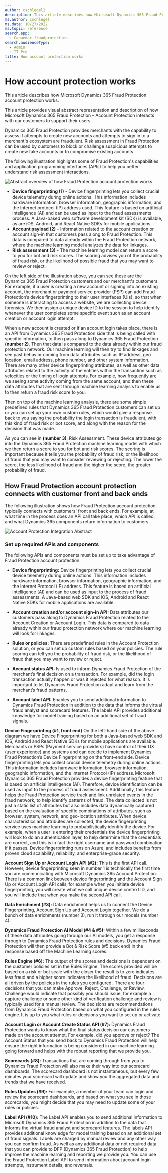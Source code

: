 ```yaml
---
author: cschlegel2
description: This article describes how Microsoft Dynamics 365 Fraud Protection account protection works.
ms.author: cschlegel
ms.date: 10/27/2022
ms.topic: reference
search.app: 
  - Capaedac-fraudprotection
search.audienceType:
  - Admin
  - IT Pro
title: How account protection works
---
```


# How account protection works

This article describes how Microsoft Dynamics 365 Fraud Protection account protection works.

This article provides visual abstract representation and description of how Microsoft Dynamics 365 Fraud Protection – Account Protection interacts with our customers to support their users. 

Dynamics 365 Fraud Protection provides merchants with the capability to assess if attempts to create new accounts and attempts to sign in to a merchant's ecosystem are fraudulent. Risk assessment in Fraud Protection can be used by customers to block or challenge suspicious attempts to create new fake accounts or to compromise existing accounts. 

The following illustration highlights some of Fraud Protection's capabilities and application programming interfaces (APIs) to help you better understand risk assessment interactions.

![Abstract overview of how Fraud Protection account protection works](media/architecture-abstract1-overview.png)

- **Device fingerprinting (1)** - Device fingerprinting lets you collect crucial device telemetry during online actions. This information includes hardware information, browser information, geographic information, and the Internet protocol (IP) address used. This feature is based on artificial intelligence (AI) and can be used as input to the fraud assessments process. A Java-based web software development kit (SDK) is available, as are iOS, Android, and React Native SDKs for mobile applications.
- **Account payload (2)** - Information related to the account creation or account sign-in that customers pass along to Fraud Protection. This data is compared to data already within the Fraud Protection network, where the machine learning model analyzes the data for linkages. 
- **Risk assessment (3)** - The machine learning model can return a score to you for bot and risk scores. The scoring advises you of the probability of fraud risk, or the likelihood of possible fraud that you may want to review or reject.  

On the left side of the illustration above, you can see these are the Dynamics 365 Fraud Protection customers and our merchant's customers. For example, if a user is creating a new account or signing into an existing account, the merchant or payment service provider (PSP) can add Fraud Protection’s device fingerprinting to their user interfaces (UIs), so that when someone is interacting to access a website, we are collecting device forensics. We then assign a unique device ID to the session to help identify whenever the user completes some specific event such as an account creation or account login attempt.   

When a new account is created or if an account login takes place, there is an API from Dynamics 365 Fraud Protection side that is being called with specific information, to then pass along to Dynamics 365 Fraud Protection **(number 2)**. Then that data is compared to the data already within our fraud protection network. Our machine learning will then try to find linkages and see past behavior coming from data attributes such as IP address, geo location, email address, phone number, and other system information. There are many other device fingerprinting attributes, as well as other data attributes related to the activity of the entities within the transaction such as velocities or the timing of login attempts. For example, how frequently are we seeing some activity coming from the same account; and then these data attributes that are sent through machine learning analysis to enable us to then return a fraud risk score to you. 

Then on top of the machine learning analysis, there are some simple predefined rules that  Dynamics 365 Fraud Protection customers can set up or you can set up your own custom rules, which would give a response back to you saying the probability the login transaction is fraudulent, with this kind of fraud risk or bot score, and along with the reason for the decision that was made.    

As you can see in **(number 3)**, Risk Assessment. These device attributes go into the Dynamics 365 Fraud Protection machine learning model with which we then return a score to you for bot and risk scores. The scoring is important because it tells you the probability of fraud risk, or the likelihood of fraud that you may want to consider reviewing or rejecting. The lower the score, the less likelihood of fraud and the higher the score, the greater probability of fraud.  

## How Fraud Protection account protection connects with customer front and back ends

The following illustration shows how Fraud Protection account protection typically connects with customers' front and back ends. For example, at what time in the process does an API call take place, which API is called, and what Dynamics 365 components return information to customers. 

 ![Account Protection Integration Abstract](media/ap-architecture-rev-diagram2-abstract.png)

 ### Set up required APIs and components
 
 The following APIs and components must be set up to take advantage of Fraud Protection account protection.

- **Device fingerprinting:** Device fingerprinting lets you collect crucial device telemetry during online actions. This information includes hardware information, browser information, geographic information, and the Internet Protocol (IP) address. This feature is based on artificial intelligence (AI) and can be used as input to the process of fraud assessments. A Java-based web SDK and iOS, Android and React Native SDKs for mobile applications are available.

- **Account creation and/or account sign-in API:** Data attributes our customers pass along to Dynamics Fraud Protection related to the Account Creation or Account Login. This data is compared to data already within our fraud protection network where our machine learning will look for linkages. 

- **Rules or policies:** There are predefined rules in the Account Protection solution, or you can set up custom rules based on your policies. The rule scoring can tell you the probability of fraud risk, or the likelihood of fraud that you may want to review or reject. 

- **Account status API:** Is used to inform Dynamics Fraud Protection of the merchant’s final decision on a transaction.  For example, did the login transaction actually happen or was it rejected for what reason.  It is important to let Dynamics Fraud Protection adapt and learn from the merchant’s fraud patterns. 

- **Account label API:** Enables you to send additional information to Dynamics Fraud Protection in addition to the data that informs the virtual fraud analyst and scorecard features. The labels API provides additional knowledge for model training based on an additional set of fraud signals.

**Device Fingerprinting (#1, front end)** On the left-hand side of the above diagram we have Device Fingerprinting for both a Java-based web SDK and iOS, Android and React Native SDKs for mobile applications are available. Merchants or PSPs (Payment service providers) have control of their UX (user experience) and systems and can decide to implement Dynamics Fraud Protection’s Device Fingerprinting on the front-end side. Device fingerprinting lets you collect crucial device telemetry during online actions. This information includes hardware information, browser information, geographic information, and the Internet Protocol (IP) address. Microsoft Dynamics 365 Fraud Protection provides a device fingerprinting feature that is based on artificial intelligence (AI). Therefore, device identification can be used as input to the process of fraud assessment. Additionally, this feature helps the Fraud Protection service track and link unrelated events in the fraud network, to help identify patterns of fraud. The data collected is not just a static list of attributes but also includes data dynamically captured based on the evaluation of specific combinations of attributes, such as browser, system, network, and geo-location attributes. When device characteristics and attributes are collected, the device fingerprinting service uses machine learning to probabilistically identify the device. For example, when a user is entering their credentials the device fingerprinting will look to do an authentication layer, to help determine that the credentials are correct, and this is in fact the right username and password combination if it passes. Device fingerprinting runs on Azure, and includes benefits from proven cloud scalability, reliability, and enterprise-grade security.   

**Account Sign Up or Account Login API (#2):** This is the first API call. However, device fingerprinting seen in number 1 is technically the first time you are communicating with Microsoft Dynamics 365 Account Protection. There is a common link between device fingerprinting and the Account Sign Up or Account Login API calls, for example when you initiate device fingerprinting, you will create what we call unique device context ID, and you will include that when you make the second API call. 

**Data Enrichment (#3):** Data enrichment helps us to connect the Device Fingerprinting, Account Sign Up and Account Login together. We do a bunch of data enrichments (number 3), run it through our models (number 4). 

**Dynamics Fraud Protection AI Model (#4 & #5):** Within a few milliseconds of these data attributes going through our AI models, you get a response through to Dynamics Fraud Protection rules and decisions. Dynamics Fraud Protection will then provide a Bot & Risk Score (#5 back end) in the response based off the Machine Learning scores. 

**Rules Engine (#6):** The output of the scores and decisions is dependent on the customer policies set in the Rules Engine. The scores provided will be based on a risk or bot scale with the closer the result is to zero indicates less fraud and a higher score indicates the likelihood of fraud. Decisions are all driven by the policies in the rules you configured.  There are four decisions that you can make Approve, Reject, Challenge, or Review. Challenge would indicate that possibly you should issue, for example a capture challenge or some other kind of verification challenge and review is typically used for a manual review. The decisions are recommendations from Dynamics Fraud Protection based on what you configured in the rules engine. It is up to you what rules or decisions you want to set up or activate. 

**Account Login or Account Create Status API (#7):** Dynamics Fraud Protection wants to know what the final status decision our customers made on the account attempt. For example, did you approve or reject? The Account Status that you send back to Dynamics Fraud Protection will help ensure the right information is being considered in our machine learning going forward and helps with the robust reporting that we provide you. 

**Scorecards (#8):** Transactions that are coming through from you to Dynamics Fraud Protection will also make their way into our scorecard dashboards. The scorecard dashboard is not instantaneous, but every few minutes your scorecard will update and show you the aggregated data and trends that we have received. 

**Rules Updates (#9):** For example, a member of your team can login and review the scorecard dashboards, and based on what you see in those scorecards, you might decide that you may need to update some of your rules or policies.  

**Label API (#10):** The Label API enables you to send additional information to Microsoft Dynamics 365 Fraud Protection in addition to the data that informs the virtual fraud analyst and scorecard features. The labels API provides additional knowledge for model training based on an additional set of fraud signals. Labels are charged by manual review and any other way you can confirm fraud. As well as any additional data or not required data that you can provide to DFP (Dynamics 365 Fraud Protection) to help improve the machine learning and reporting we provide you. You can use the Fraud Protection Label API to send information about account login attempts, instrument details, and reversals. 
